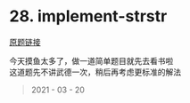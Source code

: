 # 28. implement-strstr

[原题链接](https://leetcode-cn.com/problems/implement-strstr/)

今天摸鱼太多了，做一道简单题目就先去看书啦  
这道题先不讲武德一次，稍后再考虑更标准的解法  

> 2021 - 03 - 20
